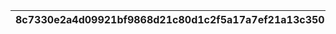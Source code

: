 |8c7330e2a4d09921bf9868d21c80d1c2f5a17a7ef21a13c3501e487f61bb3331|822994455b795ca093faad27602c138522e0b4582a2b4f7f0cccc50db1695de3|3b751044d8e20feb2c341ccd59ea81efb2c682f4e67800f9c8e710d98dadb425|e51b3b86ee1b0a1ce9139e9f40f67a18da8f57204c92b63ff0eec0baeb438c86|5c8f4f21b5a8f0a1e8b118f33ab2a00d25bfc0caf88a19431f20607ed5090601|0183da0d90044b2045ab5427cdf833b527203c134bf5556eafa0b0f743ccff9a|4f84ec6222783a80dddf0cb89a1015bb63c0ce493bd5e5a91ef96350583b31a2|0d945e084814ef6fca5fddeaeae033119c833ef2d91365344ce098060f551197|
| --- | --- | --- | --- | --- | --- | --- | --- |